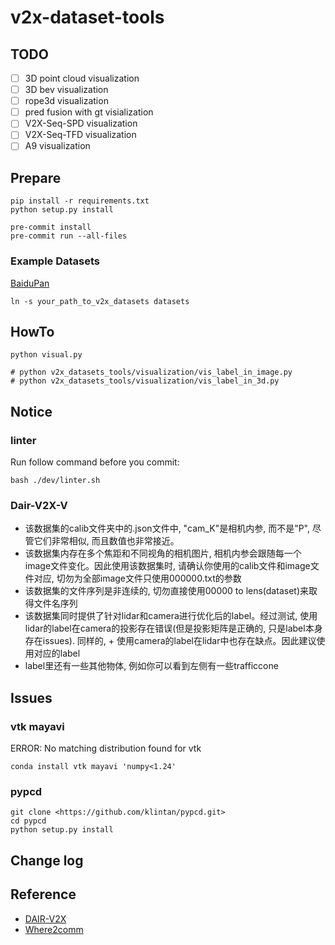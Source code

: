 # v2x-dataset-tools

## TODO

- [ ] 3D point cloud visualization
- [ ] 3D bev visualization
- [ ] rope3d visualization
- [ ] pred fusion with gt visialization
- [ ] V2X-Seq-SPD visualization
- [ ] V2X-Seq-TFD visualization
- [ ] A9 visualization

## Prepare

```shell
pip install -r requirements.txt
python setup.py install

pre-commit install
pre-commit run --all-files
```

### Example Datasets

[BaiduPan](https://pan.baidu.com/s/1Bj97xzdT6i6c-NBPxnsWRA?pwd=6puw)

```shell
ln -s your_path_to_v2x_datasets datasets
```

## HowTo

```shell
python visual.py

# python v2x_datasets_tools/visualization/vis_label_in_image.py
# python v2x_datasets_tools/visualization/vis_label_in_3d.py
```

## Notice

### linter

Run follow command before you commit:

```shell
bash ./dev/linter.sh
```

### Dair-V2X-V

- 该数据集的calib文件夹中的.json文件中, "cam_K"是相机内参, 而不是"P", 尽管它们非常相似, 而且数值也非常接近。
- 该数据集内存在多个焦距和不同视角的相机图片, 相机内参会跟随每一个image文件变化。因此使用该数据集时, 请确认你使用的calib文件和image文件对应, 切勿为全部image文件只使用000000.txt的参数
- 该数据集的文件序列是非连续的, 切勿直接使用00000 to lens(dataset)来取得文件名序列
- 该数据集同时提供了针对lidar和camera进行优化后的label。经过测试, 使用lidar的label在camera的投影存在错误(但是投影矩阵是正确的, 只是label本身存在issues). 同样的, + 使用camera的label在lidar中也存在缺点。因此建议使用对应的label
- label里还有一些其他物体, 例如你可以看到左侧有一些trafficcone

## Issues

### vtk mayavi

ERROR: No matching distribution found for vtk

```shell
conda install vtk mayavi 'numpy<1.24'
```

### pypcd

```shell
git clone <https://github.com/klintan/pypcd.git>
cd pypcd
python setup.py install
```

## Change log

## Reference

- [DAIR-V2X](https://github.com/AIR-THU/DAIR-V2X)
- [Where2comm](https://github.com/MediaBrain-SJTU/Where2comm)
